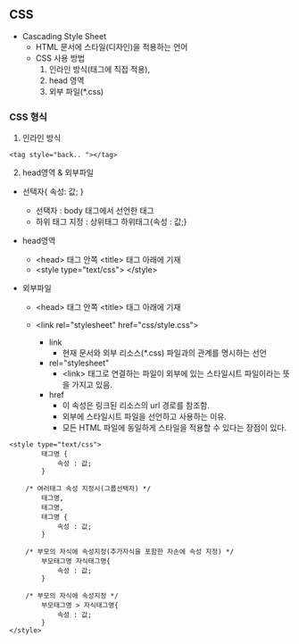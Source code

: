 ## CSS

- Cascading Style Sheet
  - HTML 문서에 스타일(디자인)을 적용하는 언어</li>
  - CSS 사용 방법
    1. 인라인 방식(태그에 직접 적용),
    2. head 영역
    3. 외부 파일(\*.css)

### CSS 형식

1. 인라인 방식

```
<tag style="back.. "></tag>
```

2. head영역 & 외부파일

- 선택자{ 속성: 값; }

  - 선택자 : body 태그에서 선언한 태그
  - 하위 태그 지정 : 상위태그 하위태그{속성 : 값;}

- head영역

  - &lt;head&gt; 태그 안쪽 &lt;title&gt; 태그 아래에 기재
  - &lt;style type="text/css"&gt; &lt;/style&gt;

- 외부파일

  - &lt;head&gt; 태그 안쪽 &lt;title&gt; 태그 아래에 기재
  - &lt;link rel="stylesheet" href="css/style.css"&gt;

    - link
      - 현재 문서와 외부 리소스(\*.css) 파일과의 관계를 명시하는 선언
    - rel="stylesheet"
      - &lt;link&gt; 태그로 연결하는 파일이 외부에 있는 스타일시트 파일이라는 뜻을 가지고 있음.
    - href
      - 이 속성은 링크된 리소스의 url 경로를 참조함.
      - 외부에 스타일시트 파일을 선언하고 사용하는 이유.
      - 모든 HTML 파일에 동일하게 스타일을 적용할 수 있다는 장점이 있다.

```
<style type="text/css">
        태그명 {
            속성 : 값;
        }

    /* 여러태그 속성 지정시(그룹선택자) */
        태그명,
        태그명,
        태그명 {
            속성 : 값;
        }

    /* 부모의 자식에 속성지정(추가자식을 포함한 자손에 속성 지정) */
        부모태그명 자식태그명{
            속성 : 값;
        }

    /* 부모의 자식에 속성지정 */
        부모태그명 > 자식태그명{
            속성 : 값;
        }
</style>
```
